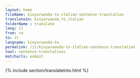 ```yaml
---
layout: home
fileName: kinyarwanda-to-italian-sentence-translation
translatein: kinyarwanda_to_italian
folderName : translate
lang: it
from: rw
to: it
langname: kinyarwanda-to
permalink: /it/kinyarwanda-to-italian-sentence-translation
tool: sentence-translations
matchurls: en&&it
---
```

{% include section/translateinto.html %}
